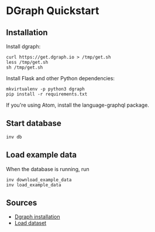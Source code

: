 # DGraph Quickstart

## Installation

Install dgraph:

```
curl https://get.dgraph.io > /tmp/get.sh
less /tmp/get.sh
sh /tmp/get.sh
```

Install Flask and other Python dependencies:

```
mkvirtualenv -p python3 dgraph
pip install -r requirements.txt
```

If you're using Atom, install the language-graphql package.

## Start database

```
inv db
```

## Load example data

When the database is running, run

```
inv download_example_data
inv load_example_data
```

## Sources

- [Dgraph installation](https://wiki.dgraph.io/Get_Started#Step_1:_Installation)
- [Load dataset](https://wiki.dgraph.io/Get_Started#Load_dataset)

